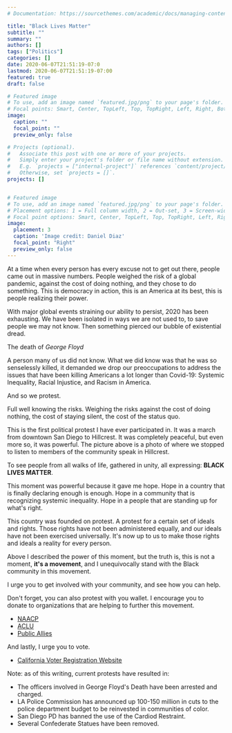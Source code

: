 ```yaml
---
# Documentation: https://sourcethemes.com/academic/docs/managing-content/

title: "Black Lives Matter"
subtitle: ""
summary: ""
authors: []
tags: ["Politics"]
categories: []
date: 2020-06-07T21:51:19-07:0
lastmod: 2020-06-07T21:51:19-07:00
featured: true
draft: false

# Featured image
# To use, add an image named `featured.jpg/png` to your page's folder.
# Focal points: Smart, Center, TopLeft, Top, TopRight, Left, Right, BottomLeft, Bottom, BottomRight.
image:
  caption: ""
  focal_point: ""
  preview_only: false

# Projects (optional).
#   Associate this post with one or more of your projects.
#   Simply enter your project's folder or file name without extension.
#   E.g. `projects = ["internal-project"]` references `content/project/deep-learning/index.md`.
#   Otherwise, set `projects = []`.
projects: []


# Featured image
# To use, add an image named `featured.jpg/png` to your page's folder.
# Placement options: 1 = Full column width, 2 = Out-set, 3 = Screen-width
# Focal point options: Smart, Center, TopLeft, Top, TopRight, Left, Right, BottomLeft, Bottom, BottomRight
image:
  placement: 3
  caption: 'Image credit: Daniel Diaz'
  focal_point: "Right"
  preview_only: false
---
```


At a time when every person has every excuse not to get out there, people came out in massive numbers.
People weighed the risk of a global pandemic, against the cost of doing nothing, and they chose to do something.
This is democracy in action, this is an America at its best, this is people realizing their power.

With major global events straining our ability to persist, 2020 has been exhausting. 
We have been isolated in ways we are not used to, to save people we may not know. 
Then something pierced our bubble of existential dread.

The death of *George Floyd*

A person many of us did not know.
What we did know was that he was so senselessly killed, it demanded we drop our preoccupations to address the issues that have been killing Americans a lot longer than Covid-19: Systemic Inequality, Racial Injustice, and Racism in America.

And so we protest.  

Full well knowing the risks. Weighing the risks against the cost of doing nothing, the cost of staying silent, the cost of the status quo.

This is the first political protest I have ever participated in. It was a march from downtown San Diego to Hillcrest. 
It was completely peaceful, but even more so, it was powerful. 
The picture above is a photo of where we stopped to listen to members of the community speak in Hillcrest.

To see people from all walks of life, gathered in unity, all expressing: __BLACK LIVES MATTER__.

This moment was powerful because it gave me hope.
Hope in a country that is finally declaring enough is enough. 
Hope in a community that is recognizing systemic inequality. 
Hope in a people that are standing up for what's right.

This country was founded on protest. A protest for a certain set of ideals and rights.
Those rights have not been administered equally, and our ideals have not been exercised universally.
It's now up to us to make those rights and ideals a reality for every person.

Above I described the power of this moment, but the truth is, this is not a moment, __it's a movement__, 
and I unequivocally stand with the Black community in this movement.  

I urge you to get involved with your community, and see how you can help.

Don't forget, you can also protest with you wallet. 
I encourage you to donate to organizations that are helping to further this movement.

- [NAACP](https://www.naacpldf.org/)
- [ACLU](https://www.aclu.org/)
- [Public Allies](https://publicallies.org/)

And lastly, I urge you to vote.

- [California Voter Registration Website](https://registertovote.ca.gov/)

Note: as of this writing, current protests have resulted in:
- The officers involved in George Floyd's Death have been arrested and charged.
- LA Police Commission has announced up 100-150 million in cuts to the police department budget to be reinvested in communities of color.
- San Diego PD has banned the use of the Cardiod Restraint. 
- Several Confederate Statues have been removed.  
